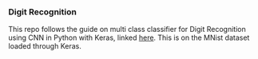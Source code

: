 ### Digit Recognition
This repo follows the guide on multi class classifier for Digit Recognition using CNN in Python with Keras, linked [here](https://machinelearningmastery.com/handwritten-digit-recognition-using-convolutional-neural-networks-python-keras/). This is on the MNist dataset loaded through Keras.
